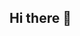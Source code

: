 ## Hi there 👋

<!--
**Dzz2004/Dzz2004** is a ✨ _special_ ✨ repository because its `README.md` (this file) appears on your GitHub profile.

Here are some ideas to get you started:

- 🔭 I’m currently studying in BIT, majoring in SE.
- 🌱 I’m currently learning about NLP，LMM，data science...
- 👯 I’m looking to collaborate on ...
- 🤔 I’m looking for help with ...
- 💬 Ask me about 
- 📫 How to reach me: dzz20040323@gmail.com or 2281075900@qq.com
- 😄 Pronouns: Mr.D
- ⚡ Fun fact: ...
-->
